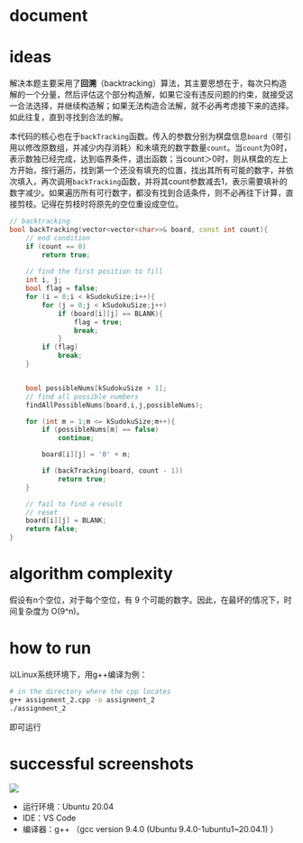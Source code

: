 

# document

# ideas

解决本题主要采用了**回溯**（backtracking）算法，其主要思想在于，每次只构造解的一个分量，然后评估这个部分构造解，如果它没有违反问题的约束，就接受这一合法选择，并继续构造解；如果无法构造合法解，就不必再考虑接下来的选择。如此往复，直到寻找到合法的解。

本代码的核心也在于`backTracking`函数。传入的参数分别为棋盘信息`board`（带引用以修改原数组，并减少内存消耗）和未填充的数字数量`count`。当`count`为0时，表示数独已经完成，达到临界条件，退出函数；当count＞0时，则从棋盘的左上方开始，按行遍历，找到第一个还没有填充的位置，找出其所有可能的数字，并依次填入，再次调用`backTracking`函数，并将其count参数减去1，表示需要填补的数字减少。如果遍历所有可行数字，都没有找到合适条件，则不必再往下计算，直接剪枝。记得在剪枝时将原先的空位重设成空位。

```c++
// backtracking
bool backTracking(vector<vector<char>>& board, const int count){
    // end condition
    if (count == 0)
        return true;
    
    // find the first position to fill
    int i, j;
    bool flag = false;
    for (i = 0;i < kSudokuSize;i++){
        for (j = 0;j < kSudokuSize;j++)
            if (board[i][j] == BLANK){
                flag = true;
                break;        
            }
        if (flag)
            break;
    }


    bool possibleNums[kSudokuSize + 1];
    // find all possible numbers
    findAllPossibleNums(board,i,j,possibleNums);

    for (int m = 1;m <= kSudokuSize;m++){
        if (possibleNums[m] == false)
            continue;

        board[i][j] = '0' + m;

        if (backTracking(board, count - 1))
            return true;
    }

    // fail to find a result
    // reset
    board[i][j] = BLANK;
    return false;
}
```



# algorithm complexity

假设有n个空位，对于每个空位，有 9 个可能的数字。因此，在最坏的情况下，时间复杂度为 O(9^n)。

# how to run

以Linux系统环境下，用g++编译为例：

```bash
# in the directory where the cpp locates
g++ assignment_2.cpp -o assignment_2
./assignment_2
```

即可运行



# successful screenshots

![](img/img1.png)

- 运行环境：Ubuntu 20.04
- IDE：VS Code
- 编译器：g++ （gcc version 9.4.0 (Ubuntu 9.4.0-1ubuntu1~20.04.1) ）
